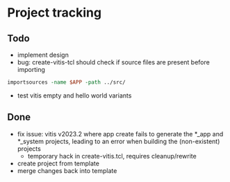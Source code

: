 # Project tracking

## Todo

- implement design
- bug: create-vitis-tcl should check if source files are present before importing

```tcl
importsources -name $APP -path ../src/
```

- test vitis empty and hello world variants

## Done

- fix issue: vitis v2023.2 where app create fails to generate the *_app and *_system projects, leading to an error when building the (non-existent) projects
  - temporary hack in create-vitis.tcl, requires cleanup/rewrite
- create project from template
- merge changes back into template
